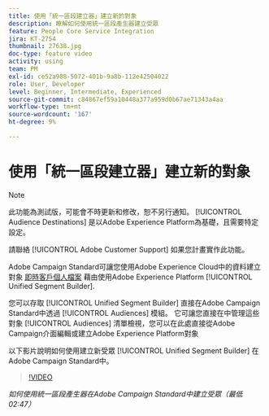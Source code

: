 ```yaml
---
title: 使用「統一區段建立器」建立新的對象
description: 瞭解如何使用統一區段產生器建立受眾
feature: People Core Service Integration
jira: KT-2754
thumbnail: 27638.jpg
doc-type: feature video
activity: using
team: PM
exl-id: ce52a988-5072-401b-9a8b-112e42504022
role: User, Developer
level: Beginner, Intermediate, Experienced
source-git-commit: c84867ef59a10448a377a959d0b67ae71343a4aa
workflow-type: tm+mt
source-wordcount: '167'
ht-degree: 9%

---
```


# 使用「統一區段建立器」建立新的對象

>[!NOTE]
>
>此功能為測試版，可能會不時更新和修改，恕不另行通知。 [!UICONTROL Audience Destinations] 是以Adobe Experience Platform為基礎，且需要特定設定。
>
>請聯絡 [!UICONTROL Adobe Customer Support] 如果您計畫實作此功能。

Adobe Campaign Standard可讓您使用Adobe Experience Cloud中的資料建立對象 [即時客戶個人檔案](https://experienceleague.adobe.com/docs/platform-learn/tutorials/profiles/understanding-the-real-time-customer-profile.html?lang=en) 藉由使用Adobe Experience Platform [!UICONTROL Unified Segment Builder].

您可以存取 [!UICONTROL Unified Segment Builder] 直接在Adobe Campaign Standard中透過 [!UICONTROL Audiences] 模組。 它可讓您直接在中管理這些對象 [!UICONTROL Audiences] 清單檢視，您可以在此處直接從Adobe Campaign介面編輯或建立Adobe Experience Platform對象

以下影片說明如何使用建立新受眾 [!UICONTROL Unified Segment Builder] 在Adobe Campaign Standard中。

>[!VIDEO](https://video.tv.adobe.com/v/27638?quality=12&learn=on)

*如何使用統一區段產生器在Adobe Campaign Standard中建立受眾（最低02:47）*
